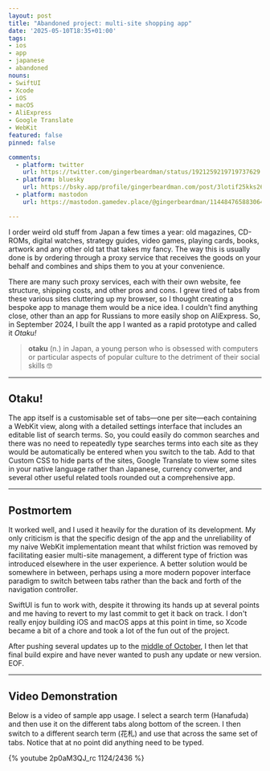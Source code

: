 ```yaml
---
layout: post
title: "Abandoned project: multi-site shopping app"
date: '2025-05-10T18:35+01:00'
tags:
- ios
- app
- japanese
- abandoned
nouns:
- SwiftUI
- Xcode
- iOS
- macOS
- AliExpress
- Google Translate
- WebKit
featured: false
pinned: false

comments:
  - platform: twitter
    url: https://twitter.com/gingerbeardman/status/1921259219719737629
  - platform: bluesky
    url: https://bsky.app/profile/gingerbeardman.com/post/3lotif25kks26
  - platform: mastodon
    url: https://mastodon.gamedev.place/@gingerbeardman/114484765883064517

---
```


I order weird old stuff from Japan a few times a year: old magazines, CD-ROMs, digital watches, strategy guides, video games, playing cards, books, artwork and any other old tat that takes my fancy. The way this is usually done is by ordering through a proxy service that receives the goods on your behalf and combines and ships them to you at your convenience.

There are many such proxy services, each with their own website, fee structure, shipping costs, and other pros and cons. I grew tired of tabs from these various sites cluttering up my browser, so I thought creating a bespoke app to manage them would be a nice idea. I couldn't find anything close, other than an app for Russians to more easily shop on AliExpress. So, in September 2024, I built the app I wanted as a rapid prototype and called it *Otaku!*

> **otaku** (n.) in Japan, a young person who is obsessed with computers or particular aspects of popular culture to the detriment of their social skills 🤓

----

## Otaku!

The app itself is a customisable set of tabs—one per site—each containing a WebKit view, along with a detailed settings interface that includes an editable list of search terms. So, you could easily do common searches and there was no need to repeatedly type searches terms into each site as they would be automatically be entered when you switch to the tab. Add to that Custom CSS to hide parts of the sites, Google Translate to view some sites in your native language rather than Japanese, currency converter, and several other useful related tools rounded out a comprehensive app.

----

## Postmortem

It worked well, and I used it heavily for the duration of its development. My only criticism is that the specific design of the app and the unreliability of my naive WebKit implementation meant that whilst friction was removed by facilitating easier multi-site management, a different type of friction was introduced elsewhere in the user experience. A better solution would be somewhere in between, perhaps using a more modern popover interface paradigm to switch between tabs rather than the back and forth of the navigation controller.

SwiftUI is fun to work with, despite it throwing its hands up at several points and me having to revert to my last commit to get it back on track. I don't really enjoy building iOS and macOS apps at this point in time, so Xcode became a bit of a chore and took a lot of the fun out of the project.

After pushing several updates up to the [middle of October](/2025/04/15/when-playdate-stopped-being-fun/), I then let that final build expire and have never wanted to push any update or new version. EOF.

----

## Video Demonstration

Below is a video of sample app usage. I select a search term (Hanafuda) and then use it on the different tabs along bottom of the screen. I then switch to a different search term (花札) and use that across the same set of tabs. Notice that at no point did anything need to be typed.

{% youtube 2p0aM3QJ_rc 1124/2436 %}